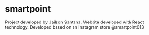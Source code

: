 # smartpoint
 Project developed by Jailson Santana. Website developed with React technology. Developed based on an Instagram store @smartpoint013
